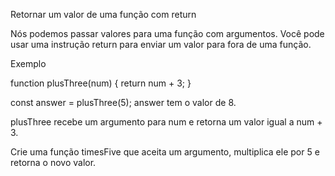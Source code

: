 Retornar um valor de uma função com return

Nós podemos passar valores para uma função com argumentos. Você pode usar uma instrução return para enviar um valor para fora de uma função.

Exemplo

function plusThree(num) {
  return num + 3;
}

const answer = plusThree(5);
answer tem o valor de 8.

plusThree recebe um argumento para num e retorna um valor igual a num + 3.

Crie uma função timesFive que aceita um argumento, multiplica ele por 5 e retorna o novo valor.
